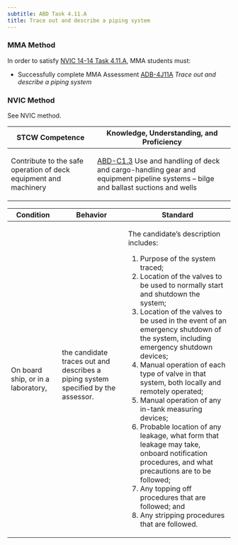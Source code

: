 ```yaml
---
subtitle: ABD Task 4.11.A 
title: Trace out and describe a piping system
---
```



### MMA Method

In order to satisfy  [NVIC 14-14  Task  4.11.A]({{site.baseurl}}/assets/images/nvic-14-14.pdf), MMA students must:

* Successfully complete MMA Assessment [ADB-4J11A]({{site.baseurl}}/assessments/Deck/ADB-4J11A) *Trace out and describe a piping system*


### NVIC Method

<a onclick="togglevisibility('nvic_methods')" >See NVIC method.</a>

<div id='nvic_methods' class='hide'>

<table>
<thead>
<tr>
<th class='forty'> STCW Competence </th>
<th class='sixty'> Knowledge, Understanding, and Proficiency </th>
</tr>
</thead>




<tbody>
<tr><td markdown='1'>

Contribute to the safe operation of deck equipment and machinery

</td><td markdown='1'>

[ABD-C1.3](../../tables/25.html#ABD-C1.3) Use and handling of deck and cargo-handling gear and equipment pipeline systems – bilge and ballast suctions and wells

</td></tr>


</tbody>
</table>


<table>
<thead>
<tr><th class='twenty'>  Condition </th><th class='twenty'> Behavior </th><th  class='sixty'>Standard </th></tr>
</thead>
<tbody >



<tr><td markdown='1'>

On board ship, or in a laboratory,

</td><td markdown='1'>

the candidate traces out and describes a piping system specified by the assessor.

<br>

<div class="tooltip">
<span class="tooltiptext">
</span>
</div>


</td><td markdown='1'>

The candidate’s description includes:

1. Purpose of the system traced;
2. Location of the valves to be used to normally start and shutdown the system;
3. Location of the valves to be used in the event of an emergency shutdown of the system, including emergency shutdown devices;
4. Manual operation of each type of valve in that system, both locally and remotely operated;
5. Manual operation of any in-tank measuring devices;
6. Probable location of any leakage, what form that leakage may take, onboard notification procedures, and what precautions are to be followed;
7. Any topping off procedures that are followed; and
8. Any stripping procedures that are followed.

</td></tr>
</tbody>
</table>
</div>
